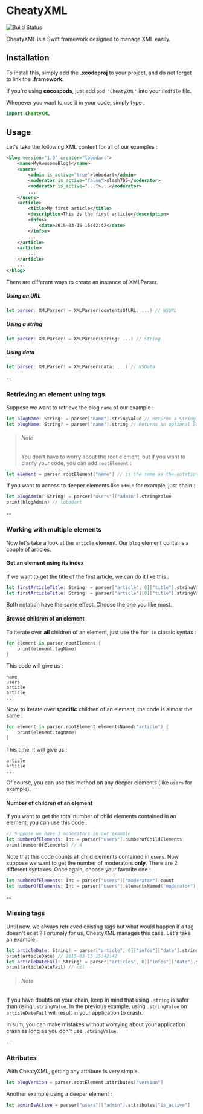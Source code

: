 # CheatyXML

[![Build Status](https://travis-ci.org/lobodart/CheatyXML.svg?branch=master)](https://travis-ci.org/lobodart/CheatyXML)

CheatyXML is a Swift framework designed to manage XML easily.

## Installation
To install this, simply add the **.xcodeproj** to your project, and do not forget to link the **.framework**.

If you're using **cocoapods**, just add `pod 'CheatyXML'` into your `Podfile` file.

Whenever you want to use it in your code, simply type :
```swift
import CheatyXML
```

## Usage
Let's take the following XML content for all of our examples :
```xml
<blog version="1.0" creator="lobodart">
    <name>MyAwesomeBlog!</name>
    <users>
        <admin is_active="true">lobodart</admin>
        <moderator is_active="false">slash705</moderator>
        <moderator is_active="...">...</moderator>
        ...
    </users>
    <article>
        <title>My first article</title>
        <description>This is the first article</description>
        <infos>
            <date>2015-03-15 15:42:42</date>
        </infos>
        ...
    </article>
    <article>
        ...
    </article>
    ...
</blog>
```

There are different ways to create an instance of XMLParser.
##### Using an URL
```swift
let parser: XMLParser! = XMLParser(contentsOfURL: ...) // NSURL
```
##### Using a string
```swift
let parser: XMLParser! = XMLParser(string: ...) // String
```
##### Using data
```swift
let parser: XMLParser! = XMLParser(data: ...) // NSData
```
--
### Retrieving an element using tags
Suppose we want to retrieve the blog `name` of our example :
```swift
let blogName: String! = parser["name"].stringValue // Returns a String
let blogName: String? = parser["name"].string // Returns an optional String
```
> ###### Note
> You don't have to worry about the root element, but if you want to clarify your code, you can add `rootElement` :
```swift
let element = parser.rootElement["name"] // is the same as the notation seen before
```


If you want to access to deeper elements like `admin` for example, just chain :
```swift
let blogAdmin: String! = parser["users"]["admin"].stringValue
print(blogAdmin) // lobodart
```
--
### Working with multiple elements
Now let's take a look at the `article` element. Our `blog` element contains a couple of articles.
#### Get an element using its index
If we want to get the title of the first article, we can do it like this :
```swift
let firstArticleTitle: String! = parser["article", 0]["title"].stringValue
let firstArticleTitle: String! = parser["article"][0]["title"].stringValue
```
Both notation have the same effect. Choose the one you like most.
#### Browse children of an element
To iterate over **all** children of an element, just use the `for in` classic syntax :
```swift
for element in parser.rootElement {
    print(element.tagName)
}
```
This code will give us :
```
name
users
article
article
...
```
Now, to iterate over **specific** children of an element, the code is almost the same :
```swift
for element in parser.rootElement.elementsNamed("article") {
    print(element.tagName)
}
```
This time, it will give us :
```
article
article
...
```
Of course, you can use this method on any deeper elements (like `users` for example).
#### Number of children of an element
If you want to get the total number of child elements contained in an element, you can use this code :
```swift
// Suppose we have 3 moderators in our example
let numberOfElements: Int = parser["users"].numberOfChildElements
print(numberOfElements) // 4
```
Note that this code counts **all** child elements contained in `users`. Now suppose we want to get the number of moderators **only**. There are 2 different syntaxes. Once again, choose your favorite one :
```swift
let numberOfElements: Int = parser["users"]["moderator"].count
let numberOfElements: Int = parser["users"].elementsNamed("moderator").count
```
--
### Missing tags
Until now, we always retrieved existing tags but what would happen if a tag doesn't exist ? Fortunaly for us, CheatyXML manages this case. Let's take an example :
```swift
let articleDate: String! = parser["article", 0]["infos"]["date"].stringValue
print(articleDate) // 2015-03-15 15:42:42
let articleDateFail: String! = parser["articles", 0]["infos"]["date"].string // I intentionally add an 's' to 'article'
print(articleDateFail) // nil
```
> ###### Note
If you have doubts on your chain, keep in mind that using `.string` is safer than using `.stringValue`. In the previous example, using `.stringValue` on `articleDateFail` will result in your application to crash.


In sum, you can make mistakes without worrying about your application crash as long as you don't use `.stringValue`.

--
### Attributes
With CheatyXML, getting any attribute is very simple.
```swift
let blogVersion = parser.rootElement.attributes["version"]
```
Another example using a deeper element :
```swift
let adminIsActive = parser["users"]["admin"].attributes["is_active"]
```
